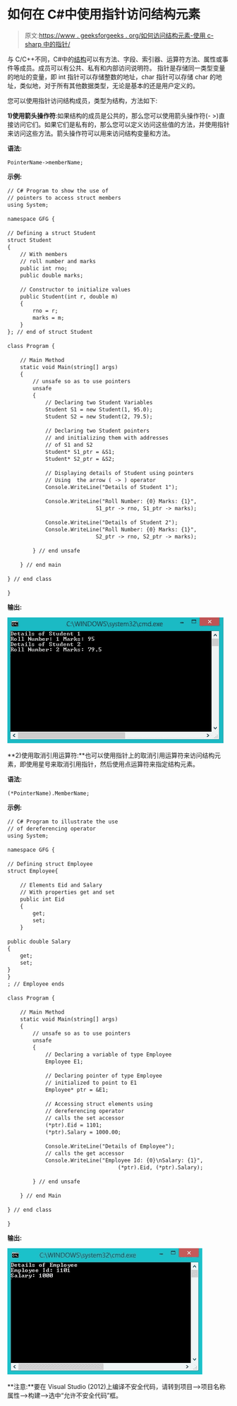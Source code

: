 # 如何在 C#中使用指针访问结构元素

> 原文:[https://www . geeksforgeeks . org/如何访问结构元素-使用 c-sharp 中的指针/](https://www.geeksforgeeks.org/how-to-access-structure-elements-using-pointers-in-c-sharp/)

与 C/C++不同，C#中的[结构](https://www.geeksforgeeks.org/c-sharp-structures-set-1/)可以有方法、字段、索引器、运算符方法、属性或事件等成员。成员可以有公共、私有和内部访问说明符。
指针是存储同一类型变量的地址的变量，即 int 指针可以存储整数的地址，char 指针可以存储 char 的地址，类似地，对于所有其他数据类型，无论是基本的还是用户定义的。

您可以使用指针访问结构成员，类型为结构，方法如下:

**1)使用箭头操作符**:如果结构的成员是公共的，那么您可以使用箭头操作符(- >)直接访问它们。如果它们是私有的，那么您可以定义访问这些值的方法，并使用指针来访问这些方法。箭头操作符可以用来访问结构变量和方法。

**语法:**

```
PointerName->memberName;
```

**示例:**

```
// C# Program to show the use of 
// pointers to access struct members
using System;

namespace GFG {

// Defining a struct Student
struct Student
{
    // With members
    // roll number and marks
    public int rno;
    public double marks;

    // Constructor to initialize values
    public Student(int r, double m)
    {
        rno = r;
        marks = m;
    }
}; // end of struct Student

class Program {

    // Main Method
    static void Main(string[] args)
    {
        // unsafe so as to use pointers
        unsafe
        {
            // Declaring two Student Variables
            Student S1 = new Student(1, 95.0);
            Student S2 = new Student(2, 79.5);

            // Declaring two Student pointers
            // and initializing them with addresses
            // of S1 and S2
            Student* S1_ptr = &S1;
            Student* S2_ptr = &S2;

            // Displaying details of Student using pointers
            // Using  the arrow ( -> ) operator
            Console.WriteLine("Details of Student 1");

            Console.WriteLine("Roll Number: {0} Marks: {1}", 
                            S1_ptr -> rno, S1_ptr -> marks);

            Console.WriteLine("Details of Student 2");
            Console.WriteLine("Roll Number: {0} Marks: {1}",
                            S2_ptr -> rno, S2_ptr -> marks);

        } // end unsafe

    } // end main

} // end class

}
```

**输出:**

![](img/b29f5c9e065dece99f684bff4298e5df.png)

**2)使用取消引用运算符:**也可以使用指针上的取消引用运算符来访问结构元素，即使用星号来取消引用指针，然后使用点运算符来指定结构元素。

**语法:**

```
(*PointerName).MemberName;
```

**示例:**

```
// C# Program to illustrate the use 
// of dereferencing operator
using System;

namespace GFG {

// Defining struct Employee
struct Employee{

    // Elements Eid and Salary
    // With properties get and set
    public int Eid 
    {     
        get;
        set;
    }

public double Salary
{
    get;
    set;
}
}
; // Employee ends

class Program {

    // Main Method
    static void Main(string[] args)
    {
        // unsafe so as to use pointers
        unsafe
        {
            // Declaring a variable of type Employee
            Employee E1;

            // Declaring pointer of type Employee
            // initialized to point to E1
            Employee* ptr = &E1;

            // Accessing struct elements using
            // dereferencing operator
            // calls the set accessor
            (*ptr).Eid = 1101;
            (*ptr).Salary = 1000.00;

            Console.WriteLine("Details of Employee");
            // calls the get accessor
            Console.WriteLine("Employee Id: {0}\nSalary: {1}",
                                   (*ptr).Eid, (*ptr).Salary);

        } // end unsafe

    } // end Main

} // end class

}
```

**输出:**

![](img/597e888ace0900beb7fe3d2bb2f2d124.png)

**注意:**要在 Visual Studio (2012)上编译不安全代码，请转到项目–>项目名称属性–>构建–>选中“允许不安全代码”框。